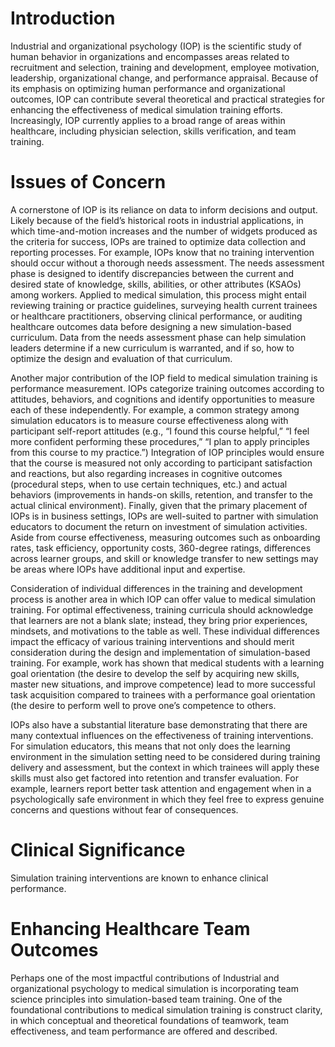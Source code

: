# Introduction

Industrial and organizational psychology (IOP) is the scientific study of human behavior in organizations and encompasses areas related to recruitment and selection, training and development, employee motivation, leadership, organizational change, and performance appraisal. Because of its emphasis on optimizing human performance and organizational outcomes, IOP can contribute several theoretical and practical strategies for enhancing the effectiveness of medical simulation training efforts. Increasingly, IOP currently applies to a broad range of areas within healthcare, including physician selection, skills verification, and team training.

# Issues of Concern

A cornerstone of IOP is its reliance on data to inform decisions and output. Likely because of the field’s historical roots in industrial applications, in which time-and-motion increases and the number of widgets produced as the criteria for success, IOPs are trained to optimize data collection and reporting processes. For example, IOPs know that no training intervention should occur without a thorough needs assessment. The needs assessment phase is designed to identify discrepancies between the current and desired state of knowledge, skills, abilities, or other attributes (KSAOs) among workers. Applied to medical simulation, this process might entail reviewing training or practice guidelines, surveying health current trainees or healthcare practitioners, observing clinical performance, or auditing healthcare outcomes data before designing a new simulation-based curriculum. Data from the needs assessment phase can help simulation leaders determine if a new curriculum is warranted, and if so, how to optimize the design and evaluation of that curriculum.

Another major contribution of the IOP field to medical simulation training is performance measurement. IOPs categorize training outcomes according to attitudes, behaviors, and cognitions and identify opportunities to measure each of these independently. For example, a common strategy among simulation educators is to measure course effectiveness along with participant self-report attitudes (e.g., “I found this course helpful,” “I feel more confident performing these procedures,” “I plan to apply principles from this course to my practice.”) Integration of IOP principles would ensure that the course is measured not only according to participant satisfaction and reactions, but also regarding increases in cognitive outcomes (procedural steps, when to use certain techniques, etc.) and actual behaviors (improvements in hands-on skills, retention, and transfer to the actual clinical environment). Finally, given that the primary placement of IOPs is in business settings, IOPs are well-suited to partner with simulation educators to document the return on investment of simulation activities. Aside from course effectiveness, measuring outcomes such as onboarding rates, task efficiency, opportunity costs, 360-degree ratings, differences across learner groups, and skill or knowledge transfer to new settings may be areas where IOPs have additional input and expertise.

Consideration of individual differences in the training and development process is another area in which IOP can offer value to medical simulation training. For optimal effectiveness, training curricula should acknowledge that learners are not a blank slate; instead, they bring prior experiences, mindsets, and motivations to the table as well. These individual differences impact the efficacy of various training interventions and should merit consideration during the design and implementation of simulation-based training. For example, work has shown that medical students with a learning goal orientation (the desire to develop the self by acquiring new skills, master new situations, and improve competence) lead to more successful task acquisition compared to trainees with a performance goal orientation (the desire to perform well to prove one’s competence to others.

IOPs also have a substantial literature base demonstrating that there are many contextual influences on the effectiveness of training interventions. For simulation educators, this means that not only does the learning environment in the simulation setting need to be considered during training delivery and assessment, but the context in which trainees will apply these skills must also get factored into retention and transfer evaluation. For example, learners report better task attention and engagement when in a psychologically safe environment in which they feel free to express genuine concerns and questions without fear of consequences.

# Clinical Significance

Simulation training interventions are known to enhance clinical performance.

# Enhancing Healthcare Team Outcomes

Perhaps one of the most impactful contributions of Industrial and organizational psychology to medical simulation is incorporating team science principles into simulation-based team training. One of the foundational contributions to medical simulation training is construct clarity, in which conceptual and theoretical foundations of teamwork, team effectiveness, and team performance are offered and described.